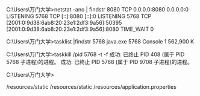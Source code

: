 C:\Users\万门大学>netstat -ano | findstr 8080
  TCP    0.0.0.0:8080           0.0.0.0:0              LISTENING       5768
  TCP    [::]:8080              [::]:0                 LISTENING       5768
  TCP    [2001:0:9d38:6ab8:20:23e1:2df3:9a56]:50395  [2001:0:9d38:6ab8:20:23e1:2df3:9a56]:8080  TIME_WAIT       0

C:\Users\万门大学>tasklist |findstr 5768
java.exe                      5768 Console                    1    562,900 K

C:\Users\万门大学>taskkill /pid 5768 -t -f
成功: 已终止 PID 408 (属于 PID 5768 子进程)的进程。
成功: 已终止 PID 5768 (属于 PID 9708 子进程)的进程。

C:\Users\万门大学>










/resources/static
/resources/static
/resources/application.properties









